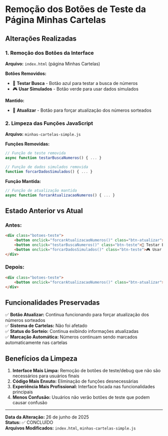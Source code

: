 # Remoção dos Botões de Teste da Página Minhas Cartelas

## Alterações Realizadas

### 1. Remoção dos Botões da Interface

**Arquivo:** `index.html` (página Minhas Cartelas)

**Botões Removidos:**
- 🧪 **Testar Busca** - Botão azul para testar a busca de números
- 🎮 **Usar Simulados** - Botão verde para usar dados simulados

**Mantido:**
- 🔄 **Atualizar** - Botão para forçar atualização dos números sorteados

### 2. Limpeza das Funções JavaScript

**Arquivo:** `minhas-cartelas-simple.js`

**Funções Removidas:**
```javascript
// Função de teste removida
async function testarBuscaNumeros() { ... }

// Função de dados simulados removida  
function forcarDadosSimulados() { ... }
```

**Função Mantida:**
```javascript
// Função de atualização mantida
async function forcarAtualizacaoNumeros() { ... }
```

## Estado Anterior vs Atual

### Antes:
```html
<div class="botoes-teste">
    <button onclick="forcarAtualizacaoNumeros()" class="btn-atualizar">🔄 Atualizar</button>
    <button onclick="testarBuscaNumeros()" class="btn-teste">🧪 Testar Busca</button>
    <button onclick="forcarDadosSimulados()" class="btn-teste">🎮 Usar Simulados</button>
</div>
```

### Depois:
```html
<div class="botoes-teste">
    <button onclick="forcarAtualizacaoNumeros()" class="btn-atualizar">🔄 Atualizar</button>
</div>
```

## Funcionalidades Preservadas

✅ **Botão Atualizar:** Continua funcionando para forçar atualização dos números sorteados  
✅ **Sistema de Cartelas:** Não foi afetado  
✅ **Status do Sorteio:** Continua exibindo informações atualizadas  
✅ **Marcação Automática:** Números continuam sendo marcados automaticamente nas cartelas

## Benefícios da Limpeza

1. **Interface Mais Limpa:** Remoção de botões de teste/debug que não são necessários para usuários finais
2. **Código Mais Enxuto:** Eliminação de funções desnecessárias
3. **Experiência Mais Profissional:** Interface focada nas funcionalidades principais
4. **Menos Confusão:** Usuários não verão botões de teste que podem causar confusão

---
**Data da Alteração:** 26 de junho de 2025  
**Status:** ✅ CONCLUÍDO  
**Arquivos Modificados:** `index.html`, `minhas-cartelas-simple.js`
